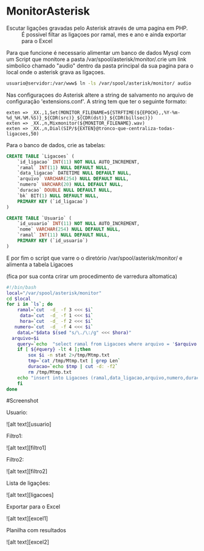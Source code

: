 # MonitorAsterisk

<dl>
	<dt>Escutar ligações gravadas pelo Asterisk através de uma pagina em PHP.</dt>
	<dd>É possivel filtar as ligaçoes por ramal, mes e ano e ainda exportar para o Excel</dd>
</dl>

Para que funcione é necessario alimentar um banco de dados Mysql 
com um Script que monitore a pasta /var/spool/asterisk/monitor/.crie um link 
simbolico chamado "audio" dentro da pasta principal da sua pagina para o local onde o
asterisk grava as ligaçoes.
```bash
usuario@servidor:/var/www$ ln -ls /var/spool/asterisk/monitor/ audio
```
Nas configuraçoes do Asterisk  altere a string de salvamento no arquivo de configuração 'extensions.conf'.
A string tem que ter o seguinte formato: 
```
exten => _XX.,1,Set(MONITOR_FILENAME=${STRFTIME(${EPOCH},,%Y-%m-%d_%H.%M.%S)}_${CDR(src)}_${CDR(dst)}_${CDR(billsec)})
exten => _XX.,n,Mixmonitor(${MONITOR_FILENAME}.wav)
exten => _XX.,n,Dial(SIP/${EXTEN}@tronco-que-centraliza-todas-ligacoes,50)
```
Para o banco de dados, crie as tabelas:
```SQL
CREATE TABLE `Ligacoes` (
	`id_ligacao` INT(11) NOT NULL AUTO_INCREMENT,
	`ramal` INT(11) NULL DEFAULT NULL,
	`data_ligacao` DATETIME NULL DEFAULT NULL,
	`arquivo` VARCHAR(254) NULL DEFAULT NULL,
	`numero` VARCHAR(20) NULL DEFAULT NULL,
	`duracao` DOUBLE NULL DEFAULT NULL,
	`bk` BIT(1) NULL DEFAULT NULL,
	PRIMARY KEY (`id_ligacao`)
)
```
```SQL
CREATE TABLE `Usuario` (
	`id_usuario` INT(11) NOT NULL AUTO_INCREMENT,
	`nome` VARCHAR(254) NULL DEFAULT NULL,
	`ramal` INT(11) NULL DEFAULT NULL,
	PRIMARY KEY (`id_usuario`)
)
```
E por fim o script que varre o o diretório /var/spool/asterisk/monitor/ e alimenta a tabela Ligacoes

(fica por sua conta crirar um procedimento de varredura altomatica)


```bash
#!/bin/bash
local="/var/spool/asterisk/monitor"
cd $local
for i in `ls`; do 
    ramal=`cut  -d_ -f 3 <<< $i`
     data=`cut  -d_ -f 1 <<< $i`
     hora=`cut  -d_ -f 2 <<< $i`
   numero=`cut  -d_ -f 4 <<< $i`
    dataL="$data $(sed "s/\./\:/g" <<< $hora)"
  arquivo=$i
    query=`echo  "select ramal from Ligacoes where arquivo = '$arquivo'  " | mysql MLigacao -u root -pmaster`
	if [ ${#query} -lt 4 ];then
		sox $i -n stat 2>/tmp/Mtmp.txt 
		tmp=`cat /tmp/Mtmp.txt | grep Len`
		duracao=`echo $tmp | cut -d: -f2`
    	rm /tmp/Mtmp.txt 
    echo "insert into Ligacoes (ramal,data_ligacao,arquivo,numero,duracao,bk) values ($ramal,'$dataL','$arquivo','$numero',$duracao,0)"  | mysql MLigacao -u root -pmaster
	fi
done
```

#Screenshot

<dl><dt>Usuario:</dt></dl>
![alt text][usuario]
<dl><dt>Filtro1:</dt></dl>
![alt text][filtro1]
<dl><dt>Filtro2:</dt></dl>
![alt text][filtro2]
<dl><dt>Lista de ligações:</dt></dl>
![alt text][ligacoes]
<dl><dt>Exportar para o Excel</dt></dl>
![alt text][excel1]
<dl><dt>Planilha com resultados</dt></dl>
![alt text][excel2]

[usuario]:https://github.com/hudymoreira/MonitorAsterisk/blob/master/files/screenshot/usuarios.png "Cadastro Usuarios"
[filtro1]:https://github.com/hudymoreira/MonitorAsterisk/blob/master/files/screenshot/filtro1.png "Filtro"
[filtro2]:https://github.com/hudymoreira/MonitorAsterisk/blob/master/files/screenshot/filtro2.png "Filtro"
[ligacoes]:https://github.com/hudymoreira/MonitorAsterisk/blob/master/files/screenshot/ligacoes.png "Ligações"
[excel1]:https://github.com/hudymoreira/MonitorAsterisk/blob/master/files/screenshot/excel1.png "Link exportação"
[excel2]:https://github.com/hudymoreira/MonitorAsterisk/blob/master/files/screenshot/excel2.png "resultado pesquisa"












